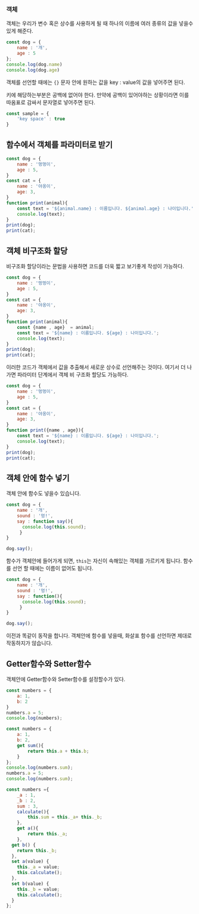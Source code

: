 ### 객체


객체는 우리가 변수 혹은 상수를 사용하게 될 때 하나의 이름에 여러 종류의 값을 넣을수 있게 해준다.

```javascript
const dog = {
    name : '개',
    age : 5
};
console.log(dog.name)
console.log(dog.age)
```
객체를 선언할 때에는 `{}` 문자 안에 원하는 값을 key : value의 값을 넣어주면 된다.

키에 해당하는부분은 공백에 없어야 한다. 만약에 공백이 있어야하는 상황이라면 이를 따옴표로 감싸서 문자열로
넣어주면 된다.

```javascript
const sample = {
    'key space' : true
}
```


## 함수에서 객체를 파라미터로 받기

```javascript
const dog = {
    name : '멍멍이',
    age : 5,
}   
const cat = {
    name : '야옹이',
    age: 3,
}
function print(animal){
    const text = '${animal.name} : 이름입니다. ${animal.age} : 나이입니다.';
    console.log(text);
}
print(dog);
print(cat);
```

## 객체 비구조화 할당

비구조화 할당이라는 문법을 사용하면 코드를 더욱 짧고 보기좋게 작성이 가능하다.

```javascript
const dog = {
    name : '멍멍이',
    age : 5,
}   
const cat = {
    name : '야옹이',
    age: 3,
}
function print(animal){
    const {name , age}  = animal;
    const text = '${name} : 이름입니다. ${age} : 나이입니다.';
    console.log(text);
}
print(dog);
print(cat);

```
이러한 코드가 객체에서 값을 추출해서 새로운 상수로 선언해주는 것이다.
여기서 더 나가면 파라미터 단계에서 객체 비 구조화 할당도 가능하다.
```javascript
const dog = {
    name : '멍멍이',
    age : 5,
}   
const cat = {
    name : '야옹이',
    age: 3,
}
function print({name , age}){
    const text = '${name} : 이름입니다. ${age} : 나이입니다.';
    console.log(text);
}
print(dog);
print(cat);
```

## 객체 안에 함수 넣기

객체 안에 함수도 넣을수 있습니다.
```javascript
const dog = {
    name : '개',
    sound : '멍!',
    say : function say(){
      console.log(this.sound);
     }   
}

dog.say();
```

함수가 객체안에 들어가게 되면, `this`는 자신이 속해있는 객체를 가르키게 됩니다.
함수를 선언 할 때에는 이름이 없어도 됩니다.

```javascript
const dog = {
    name : '개',
    sound : '멍!',
    say : function(){
      console.log(this.sound);
     }   
}

dog.say();
```

이전과 똑같이 동작을 합니다.
객체안에 함수를 넣을때, 화살표 함수를 선언하면 제대로 작동하지가 않습니다.

## Getter함수와 Setter함수

객체안에 Getter함수와 Setter함수를 설정할수가 있다.
```javascript
const numbers = {
    a: 1,
    b: 2
}
numbers.a = 5;
console.log(numbers);
```
```javascript
const numbers = {
    a: 1,
    b: 2,
    get sum(){
        return this.a + this.b;
    }
};
console.log(numbers.sum);
numbers.a = 5;
console.log(numbers.sum);

```


```javascript
const numbers ={
    _a : 1,
    _b : 2,
    sum : 3,
    calculate(){
        this.sum = this._a+ this._b;
    },
    get a(){
        return this._a;
    },
  get b() {
    return this._b;
  },
  set a(value) {
    this._a = value;
    this.calculate();
  },
  set b(value) {
    this._b = value;
    this.calculate();
  }
};

```